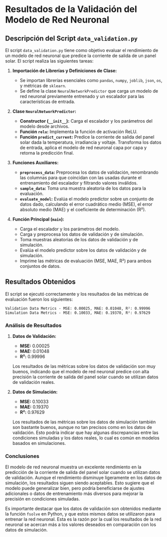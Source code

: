 # Resultados de la Validación del Modelo de Red Neuronal

## Descripción del Script `data_validation.py`

El script `data_validation.py` tiene como objetivo evaluar el rendimiento de un modelo de red neuronal que predice la corriente de salida de un panel solar. El script realiza las siguientes tareas:

1. **Importación de Librerías y Definiciones de Clase:**
   - Se importan librerías esenciales como `pandas`, `numpy`, `joblib`, `json`, `os`, y métricas de `sklearn`.
   - Se define la clase `NeuralNetworkPredictor` que carga un modelo de red neuronal previamente entrenado y un escalador para las características de entrada.

2. **Clase `NeuralNetworkPredictor`:**
   - **Constructor (`__init__`):** Carga el escalador y los parámetros del modelo desde archivos.
   - **Función `relu`:** Implementa la función de activación ReLU.
   - **Función `predict_current`:** Predice la corriente de salida del panel solar dada la temperatura, irradiancia y voltaje. Transforma los datos de entrada, aplica el modelo de red neuronal capa por capa y retorna la predicción final.

3. **Funciones Auxiliares:**
   - **`preprocess_data`:** Preprocesa los datos de validación, renombrando las columnas para que coincidan con las usadas durante el entrenamiento del escalador y filtrando valores inválidos.
   - **`sample_data`:** Toma una muestra aleatoria de los datos para la evaluación.
   - **`evaluate_model`:** Evalúa el modelo predictor sobre un conjunto de datos dado, calculando el error cuadrático medio (MSE), el error absoluto medio (MAE) y el coeficiente de determinación (R²).

4. **Función Principal (`main`):**
   - Carga el escalador y los parámetros del modelo.
   - Carga y preprocesa los datos de validación y de simulación.
   - Toma muestras aleatorias de los datos de validación y de simulación.
   - Evalúa el modelo predictor sobre los datos de validación y de simulación.
   - Imprime las métricas de evaluación (MSE, MAE, R²) para ambos conjuntos de datos.

## Resultados Obtenidos

El script se ejecutó correctamente y los resultados de las métricas de evaluación fueron los siguientes:

```plaintext
Validation Data Metrics - MSE: 0.00025, MAE: 0.01048, R²: 0.99996
Simulation Data Metrics - MSE: 0.10033, MAE: 0.19370, R²: 0.97629
```

### Análisis de Resultados

1. **Datos de Validación:**
   - **MSE:** 0.00025
   - **MAE:** 0.01048
   - **R²:** 0.99996

   Los resultados de las métricas sobre los datos de validación son muy buenos, indicando que el modelo de red neuronal predice con alta precisión la corriente de salida del panel solar cuando se utilizan datos de validación reales.

2. **Datos de Simulación:**
   - **MSE:** 0.10033
   - **MAE:** 0.19370
   - **R²:** 0.97629

   Los resultados de las métricas sobre los datos de simulación también son bastante buenos, aunque no tan precisos como en los datos de validación. Esto podría indicar que hay algunas discrepancias entre las condiciones simuladas y los datos reales, lo cual es común en modelos basados en simulaciones.

### Conclusiones

El modelo de red neuronal muestra un excelente rendimiento en la predicción de la corriente de salida del panel solar cuando se utilizan datos de validación. Aunque el rendimiento disminuye ligeramente en los datos de simulación, los resultados siguen siendo aceptables. Esto sugiere que el modelo puede generalizar bien, pero podría beneficiarse de ajustes adicionales o datos de entrenamiento más diversos para mejorar la precisión en condiciones simuladas.

Es importante destacar que los datos de validación son obtenidos mediante la función `fsolve` en Python, y que estos mismos datos se utilizaron para entrenar la red neuronal. Esta es la razón por la cual los resultados de la red neuronal se acercan más a los valores deseados en comparación con los datos de simulación.

